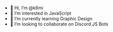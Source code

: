 - 👋 Hi, I’m @k6mi
- 👀 I’m interested in JavaScript
- 🌱 I’m currently learning Graphic Design
- 💞️ I’m looking to collaborate on Discord.JS Bots

<!---
k6mi/k6mi is a ✨ special ✨ repository because its `README.md` (this file) appears on your GitHub profile.
You can click the Preview link to take a look at your changes.
--->
